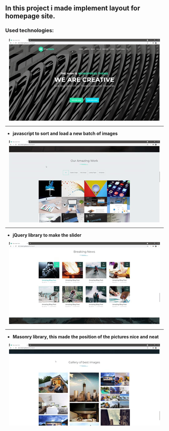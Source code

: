 ## In this project i made implement layout for homepage site. 
### Used technologies:

<p align="center">
  <img src="images/result1.gif">
</p>

---

- **javascript to sort and load a new batch of images**

<p align="center">
  <img src="images/result2.gif">
</p>


---

- **jQuery library to make the slider**
 
<p align="center">
  <img src="images/result3.gif">
</p>


---

- **Masonry library, this made the position of the pictures nice and neat**
 
<p align="center">
  <img src="images/result4.gif">
</p>
